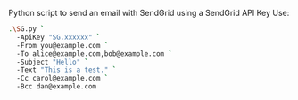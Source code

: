 Python script to send an email with SendGrid using a SendGrid API Key
Use:
```bash
.\SG.py `
  -ApiKey "SG.xxxxxx" `
  -From you@example.com `
  -To alice@example.com,bob@example.com `
  -Subject "Hello" `
  -Text "This is a test." `
  -Cc carol@example.com `
  -Bcc dan@example.com
  ```
